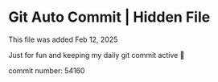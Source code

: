 # Git Auto Commit | Hidden File

This file was added Feb 12, 2025

Just for fun and keeping my daily git commit active 🤪

commit number: 54160
